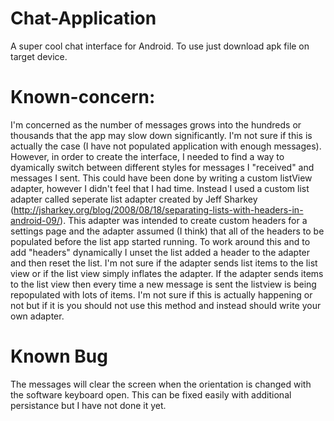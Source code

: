 # Chat-Application
A super cool chat interface for Android. To use just download apk file on target device. 

# Known-concern:
I'm concerned as the number of messages grows into the hundreds or thousands that the app may slow down significantly. I'm not sure if this is actually the case (I have not populated application with enough messages). However, in order to create the interface, I needed to find a way to dyamically switch between different styles for messages I "received" and messages I sent. This could have been done by writing a custom listView adapter, however I didn't feel that I had time. Instead I used a custom list adapter called seperate list adapter created by Jeff Sharkey (http://jsharkey.org/blog/2008/08/18/separating-lists-with-headers-in-android-09/). This adapter was intended to create custom headers for a settings page and the adapter assumed (I think) that all of the headers to be populated before the list app started running. To work around this and to add "headers" dynamically I unset the list added a header to the adapter and then reset the list. I'm not sure if the adapter sends list items to the list view or if the list view simply inflates the adapter. If the adapter sends items to the list view then every time a new message is sent the listview is being repopulated with lots of items. I'm not sure if this is actually happening or not but if it is you should not use this method and instead should write your own adapter.

# Known Bug
The messages will clear the screen when the orientation is changed with the software keyboard open. This can be fixed easily with additional persistance but I have not done it yet.

